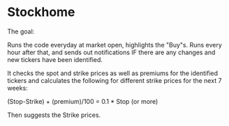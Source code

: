 # Stockhome

The goal:

Runs the code everyday at market open, highlights the "Buy"s. Runs every hour after that, and sends out notifications IF there are any changes and new tickers have been identified.

It checks the spot and strike prices as well as premiums for the identified tickers and calculates the following for different strike prices for the next 7 weeks:

  (Stop-Strike) + (premium)/100 = 0.1 * Stop (or more)

  Then suggests the Strike prices. 
  
